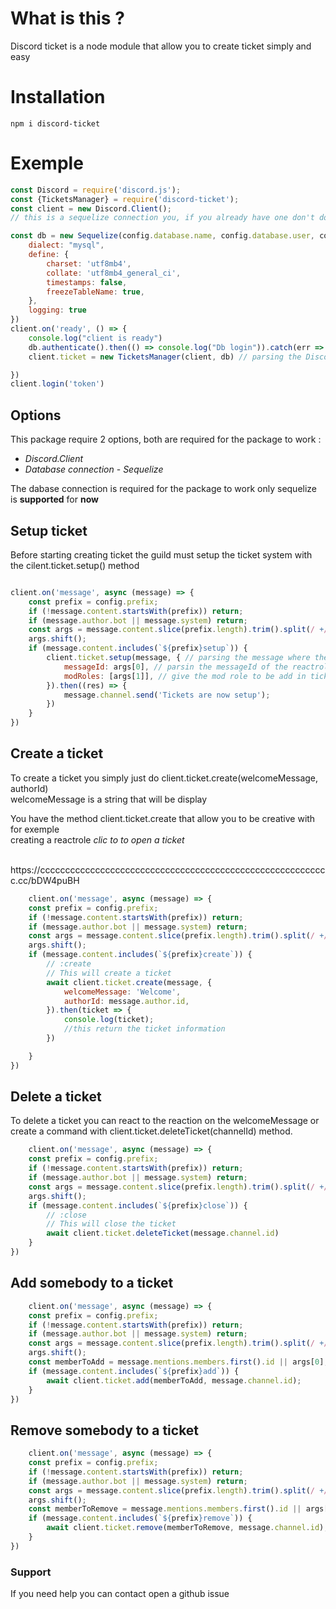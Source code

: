 # What is this ?

Discord ticket is a node module that allow you to create ticket simply and easy

# Installation

`npm i discord-ticket`

# Exemple

```js
const Discord = require('discord.js');
const {TicketsManager} = require('discord-ticket');
const client = new Discord.Client();
// this is a sequelize connection you, if you already have one don't do this.

const db = new Sequelize(config.database.name, config.database.user, config.database.password, {
    dialect: "mysql",
    define: {
        charset: 'utf8mb4',
        collate: 'utf8mb4_general_ci',
        timestamps: false,
        freezeTableName: true,
    },
    logging: true
})
client.on('ready', () => {
    console.log("client is ready")
    db.authenticate().then(() => console.log("Db login")).catch(err => console.log(err))
    client.ticket = new TicketsManager(client, db) // parsing the Discord.Client and the database connection

})
client.login('token')
```

## Options

This package require 2 options, both are required for the package to work :

* *Discord.Client*
* *Database connection* - _Sequelize_ 

The dabase connection is required for the package to work only sequelize <br>
is **supported** for **now**

## Setup ticket

Before starting creating ticket the guild must setup the ticket system with the cilent.ticket.setup() method

```js 

client.on('message', async (message) => {
    const prefix = config.prefix;
    if (!message.content.startsWith(prefix)) return;
    if (message.author.bot || message.system) return;
    const args = message.content.slice(prefix.length).trim().split(/ +/g);
    args.shift();
    if (message.content.includes(`${prefix}setup`)) {
        client.ticket.setup(message, { // parsing the message where the command is executed
            messageId: args[0], // parsin the messageId of the reactrole if none parse empty string
            modRoles: [args[1]], // give the mod role to be add in ticket important for  moderators to see the ticket
        }).then((res) => {
            message.channel.send('Tickets are now setup');
        })
    }
})

```

## Create a ticket

To create a ticket you simply just do client.ticket.create(welcomeMessage, authorId) <br>
welcomeMessage is a string that will be display <br>

You have the method client.ticket.create that allow you to be creative with for exemple <br>
creating a reactrole _clic to to open a ticket_

<br>
https://cccccccccccccccccccccccccccccccccccccccccccccccccccccccccc.cc/bDW4puBH

```js 
    client.on('message', async (message) => {
    const prefix = config.prefix;
    if (!message.content.startsWith(prefix)) return;
    if (message.author.bot || message.system) return;
    const args = message.content.slice(prefix.length).trim().split(/ +/g);
    args.shift();
    if (message.content.includes(`${prefix}create`)) {
        // :create
        // This will create a ticket 
        await client.ticket.create(message, {
            welcomeMessage: 'Welcome',
            authorId: message.author.id,
        }).then(ticket => {
            console.log(ticket);
            //this return the ticket information
        })

    }
})
```

## Delete a ticket

To delete a ticket you can react to the reaction on the welcomeMessage or create a command with
client.ticket.deleteTicket(channelId) method.

```js 
    client.on('message', async (message) => {
    const prefix = config.prefix;
    if (!message.content.startsWith(prefix)) return;
    if (message.author.bot || message.system) return;
    const args = message.content.slice(prefix.length).trim().split(/ +/g);
    args.shift();
    if (message.content.includes(`${prefix}close`)) {
        // :close
        // This will close the ticket 
        await client.ticket.deleteTicket(message.channel.id)
    }
})
```

## Add somebody to a ticket

```js 
    client.on('message', async (message) => {
    const prefix = config.prefix;
    if (!message.content.startsWith(prefix)) return;
    if (message.author.bot || message.system) return;
    const args = message.content.slice(prefix.length).trim().split(/ +/g);
    args.shift();
    const memberToAdd = message.mentions.members.first().id || args[0]; // this will get the id of the member to add
    if (message.content.includes(`${prefix}add`)) {
        await client.ticket.add(memberToAdd, message.channel.id);
    }
})
```

## Remove somebody to a ticket

```js 
    client.on('message', async (message) => {
    const prefix = config.prefix;
    if (!message.content.startsWith(prefix)) return;
    if (message.author.bot || message.system) return;
    const args = message.content.slice(prefix.length).trim().split(/ +/g);
    args.shift();
    const memberToRemove = message.mentions.members.first().id || args[0]; // this will get the id of the member to remove
    if (message.content.includes(`${prefix}remove`)) {
        await client.ticket.remove(memberToRemove, message.channel.id);
    }
})
```

### Support

If you need help you can contact open a github issue
